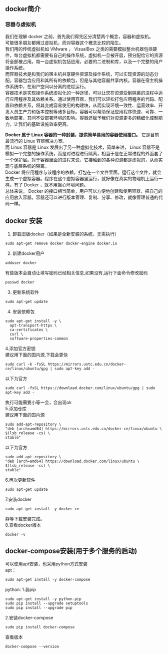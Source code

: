 ## docker简介
### 容器与虚拟机
我们在理解 docker 之前，首先我们得先区分清楚两个概念，容器和虚拟机。  
可能很多朋友都用过虚拟机，而对容器这个概念比较的陌生。  
我们用的传统虚拟机如 VMware ， VisualBox 之类的需要模拟整台机器包括硬件，每台虚拟机都需要有自己的操作系统，虚拟机一旦被开启，预分配给它的资源将全部被占用。每一台虚拟机包括应用，必要的二进制和库，以及一个完整的用户操作系统。  
而容器技术是和我们的宿主机共享硬件资源及操作系统，可以实现资源的动态分配。容器包含应用和其所有的依赖包，但是与其他容器共享内核。容器在宿主机操作系统中，在用户空间以分离的进程运行。  
容器技术是实现操作系统虚拟化的一种途径，可以让您在资源受到隔离的进程中运行应用程序及其依赖关系。通过使用容器，我们可以轻松打包应用程序的代码、配置和依赖关系，将其变成容易使用的构建块，从而实现环境一致性、运营效率、开发人员生产力和版本控制等诸多目标。容器可以帮助保证应用程序快速、可靠、一致地部署，其间不受部署环境的影响。容器还赋予我们对资源更多的精细化控制能力，让我们的基础设施效率更高。  

__Docker 属于 Linux 容器的一种封装，提供简单易用的容器使用接口。__ 它是目前最流行的 Linux 容器解决方案。  
而 Linux 容器是 Linux 发展出了另一种虚拟化技术，简单来讲， Linux 容器不是模拟一个完整的操作系统，而是对进程进行隔离，相当于是在正常进程的外面套了一个保护层。对于容器里面的进程来说，它接触到的各种资源都是虚拟的，从而实现与底层系统的隔离。  
Docker 将应用程序与该程序的依赖，打包在一个文件里面。运行这个文件，就会生成一个虚拟容器。程序在这个虚拟容器里运行，就好像在真实的物理机上运行一样。有了 Docker ，就不用担心环境问题。  
总体来说， Docker 的接口相当简单，用户可以方便地创建和使用容器，把自己的应用放入容器。容器还可以进行版本管理、复制、分享、修改，就像管理普通的代码一样。  
## docker 安装
1. 卸载旧版docker（如果是全新安装的系统，无需执行）
  ```
  sudo apt-get remove docker docker-engine docker.io
  ```
2. 新建docker用户
  ```
  adduser docker
  ```
  有些版本会自动让填写密码已经相关信息,如果没有,运行下面命令修改密码  
  ```
  passwd docker
  ```
3. 更新系统软件  
  ```
  sudo apt-get update
  ```
4. 安装依赖包  
  ```
  sudo apt-get install -y \
    apt-transport-https \
    ca-certificates \
    curl \
    software-properties-common
  ```
4.添加官方密钥  
  建议用下面的国内源,下载会更快  
  ```
  sudo curl -k -fsSL https://mirrors.ustc.edu.cn/docker-ce/linux/ubuntu/gpg | sudo apt-key add -
  ```
  以下为官方
  ```
  sudo curl -fsSL https://download.docker.com/linux/ubuntu/gpg | sudo apt-key add -
  ```
  执行可能需要小等一会，会出现ok  
5.添加仓库  
   建议用下面的国内源  
   ```
   sudo add-apt-repository \
   "deb [arch=amd64] https://mirrors.ustc.edu.cn/docker-ce/linux/ubuntu \
   $(lsb_release -cs) \
   stable"
   ```
   以下为官方
   ```
   sudo add-apt-repository \
   "deb [arch=amd64] https://download.docker.com/linux/ubuntu \
   $(lsb_release -cs) \
   stable"  
   ```
6.再次更新软件  
  ```
  sudo apt-get update  
  ```
7.安装docker  
  ```
  sudo apt-get install -y docker-ce  
  ```
  静等下载安装完成。  
8.查看docker版本  
  ```
  docker -v  
  ```
## docker-compose安装(用于多个服务的启动)  
可以使用apt安装，也采用python方式安装  
apt：
  ```
  sudo apt-get install -y docker-compose
  ```
python:
1.装pip
  ```
  sudo apt-get install -y python-pip  
  sudo pip install --upgrade setuptools  
  sudo pip install --upgrade pip  
  ```
2.安装docker-compose  
  ```
  sudo pip install docker-compose  
  ```
查看版本  
  ```
  docker-compose --version  
  ```
  
  
  
  
  
  
  
  
  
